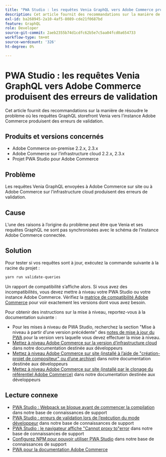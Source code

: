 ```yaml
---
title: "PWA Studio : les requêtes Venia GraphQL vers Adobe Commerce produisent des erreurs de validation"
description: Cet article fournit des recommandations sur la manière de résoudre le problème où les requêtes GraphQL storefront Venia vers l’instance Adobe Commerce produisent des erreurs de validation.
exl-id: ba268945-2a10-4af5-8089-cde21f0687bd
feature: GraphQL
role: Developer
source-git-commit: 2aeb2355b74d1cdfc62b5e7c5aa04fcd0a654733
workflow-type: tm+mt
source-wordcount: '326'
ht-degree: 0%

---
```


# PWA Studio : les requêtes Venia GraphQL vers Adobe Commerce produisent des erreurs de validation

Cet article fournit des recommandations sur la manière de résoudre le problème où les requêtes GraphQL storefront Venia vers l’instance Adobe Commerce produisent des erreurs de validation.

## Produits et versions concernés

* Adobe Commerce on-premise 2.2.x, 2.3.x
* Adobe Commerce sur l’infrastructure cloud 2.2.x, 2.3.x
* Projet PWA Studio pour Adobe Commerce

## Problème

Les requêtes Venia GraphQL envoyées à Adobe Commerce sur site ou à Adobe Commerce sur l’infrastructure cloud produisent des erreurs de validation.

## Cause

L’une des raisons à l’origine du problème peut être que Venia et ses requêtes GraphQL ne sont pas synchronisées avec le schéma de l’instance Adobe Commerce connectée.

## Solution

Pour tester si vos requêtes sont à jour, exécutez la commande suivante à la racine du projet :

```bash
yarn run validate-queries
```

Un rapport de compatibilité s’affiche alors. Si vous avez des incompatibilités, vous devez mettre à niveau votre PWA Studio ou votre instance Adobe Commerce. Vérifiez la [matrice de compatibilité Adobe Commerce](https://developer.adobe.com/commerce/pwa-studio/integrations/adobe-commerce/version-compatibility/) pour voir exactement les versions dont vous avez besoin.

Pour obtenir des instructions sur la mise à niveau, reportez-vous à la documentation suivante :

* Pour les mises à niveau de PWA Studio, recherchez la section &quot;Mise à niveau à partir d’une version précédente&quot; des [notes de mise à jour du PWA](https://github.com/magento/pwa-studio/releases/) pour la version vers laquelle vous devez effectuer la mise à niveau.
* [Mettez à niveau Adobe Commerce sur la version d’infrastructure cloud](https://experienceleague.adobe.com/fr/docs/commerce-cloud-service/user-guide/develop/upgrade/commerce-version) dans notre documentation destinée aux développeurs
* [Mettez à niveau Adobe Commerce sur site (installé à l’aide de &quot;création-projet de compositeur&quot; ou d’une archive)](https://experienceleague.adobe.com/fr/docs/commerce-operations/upgrade-guide/implementation/perform-upgrade) dans notre documentation destinée aux développeurs
* [Mettez à niveau Adobe Commerce sur site (installé par le clonage du référentiel Adobe Commerce)](https://experienceleague.adobe.com/fr/docs/commerce-operations/upgrade-guide/developer/git-installs) dans notre documentation destinée aux développeurs

## Lecture connexe

* [PWA Studio : Webpack se bloque avant de commencer la compilation](/help/troubleshooting/miscellaneous/pwa-studio-webpack-hangs-before-beginning-compilation.md) dans notre base de connaissances de support
* [PWA Studio : erreurs de validation lors de l’exécution du mode développeur](/help/troubleshooting/miscellaneous/pwa-studio-validation-errors-when-running-developer-mode.md) dans notre base de connaissances de support
* [PWA Studio : le navigateur affiche &quot;Cannot proxy to&quot;error](/help/troubleshooting/miscellaneous/pwa-studio-browser-displays-cannot-proxy-to-error.md) dans notre base de connaissances de support
* [Configurez NPM pour pouvoir utiliser PWA Studio](/help/how-to/general/configure-npm-to-be-able-to-use-pwa-studio.md) dans notre base de connaissances de support
* [PWA pour la documentation Adobe Commerce](https://magento.github.io/pwa-studio/)
